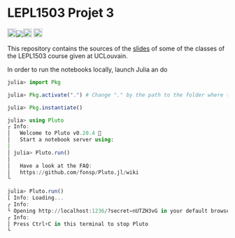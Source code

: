 # LEPL1503 Projet 3

[<img src="https://plutojl.org/assets/favicon.svg" height="20"/>![](https://img.shields.io/badge/Notebooks-View-blue.svg)<img src="https://plutojl.org/assets/favicon.svg" height="20"/>](https://blegat.github.io/LEPL1503/)
[<img src="https://upload.wikimedia.org/wikipedia/commons/7/72/UCLouvain_logo.svg" height="20"/>](https://uclouvain.be/en-cours-2024-lepl1503)
[<img src="https://upload.wikimedia.org/wikipedia/commons/c/c6/Moodle-logo.svg" height="16"/>](https://moodle.uclouvain.be/course/view.php?id=3842)

This repository contains the sources of the [slides](https://blegat.github.io/LEPL1503/) of some of the classes of the LEPL1503 course given at UCLouvain.

In order to run the notebooks locally, launch Julia an do
```julia
julia> import Pkg

julia> Pkg.activate(".") # Change "." by the path to the folder where this repository was cloned if it's not the current working directory

julia> Pkg.instantiate()

julia> using Pluto
┌ Info: 
│   Welcome to Pluto v0.20.4 🎈
│   Start a notebook server using:
│ 
│ julia> Pluto.run()
│ 
│   Have a look at the FAQ:
│   https://github.com/fonsp/Pluto.jl/wiki
└ 

julia> Pluto.run()
[ Info: Loading...
┌ Info: 
└ Opening http://localhost:1236/?secret=nUTZH3vG in your default browser... ~ have fun!
┌ Info: 
│ Press Ctrl+C in this terminal to stop Pluto
└ 
```
